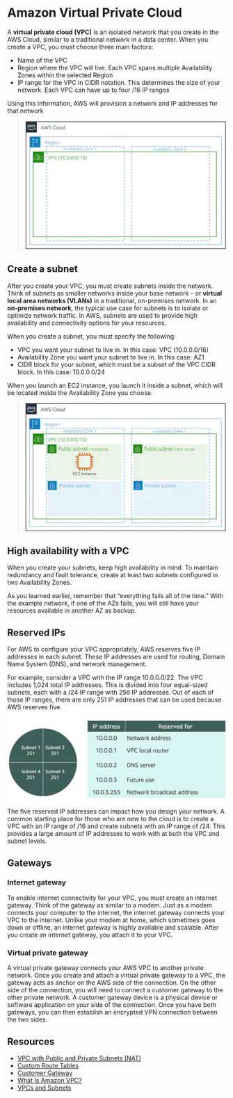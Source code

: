 # Amazon Virtual Private Cloud

A **virtual private cloud (VPC)** is an isolated network that you create in the AWS Cloud, similar to a traditional network in a data center. When you create a VPC, you must choose three main factors:
* Name of the VPC
* Region where the VPC will live. Each VPC spans multiple Availability Zones within the selected Region
* IP range for the VPC in CIDR notation. This determines the size of your network. Each VPC can have up to four /16  IP ranges

Using this information, AWS will provision a network and IP addresses for that network

> ![aws vpc](../assets/img/aws-vpc.png)

## Create a subnet
After you create your VPC, you must create subnets inside the network. Think of subnets as smaller networks inside your base network – or **virtual local area networks (VLANs)** in a traditional, on-premises network. In an **on-premises network**, the typical use case for subnets is to isolate or optimize network traffic. In AWS, subnets are used to provide high availability and connectivity options for your resources.

When you create a subnet, you must specify the following:
* VPC you want your subnet to live in. In this case: VPC (10.0.0.0/16)
* Availability Zone you want your subnet to live in. In this case: AZ1
* CIDR block for your subnet, which must be a subset of the VPC CIDR block. In this case: 10.0.0.0/24

When you launch an EC2 instance, you launch it inside a subnet, which will be located inside the Availability Zone you choose.

> ![aws vpc subnet](../assets/img/aws-vpc-subnet.png)

## High availability with a VPC
When you create your subnets, keep high availability in mind. To maintain redundancy and fault tolerance, create at least two subnets configured in two Availability Zones.

As you learned earlier, remember that “everything fails all of the time.” With the example network, if one of the AZs fails, you will still have your resources available in another AZ as backup.

## Reserved IPs
For AWS to configure your VPC appropriately, AWS reserves five IP addresses in each subnet. These IP addresses are used for routing, Domain Name System (DNS), and network management.

For example, consider a VPC with the IP range 10.0.0.0/22. The VPC includes 1,024 total IP addresses. This is divided into four equal-sized subnets, each with a /24 IP range with 256 IP addresses. Out of each of those IP ranges, there are only 251 IP addresses that can be used because AWS reserves five.

![aws vpc reserved ip](../assets/img/aws-vpc-reserved-ip.jpg)

The five reserved IP addresses can impact how you design your network. A common starting place for those who are new to the cloud is to create a VPC with an IP range of /16 and create subnets with an IP range of /24. This provides a large amount of IP addresses to work with at both the VPC and subnet levels.

## Gateways
### Internet gateway
To enable internet connectivity for your VPC, you must create an internet gateway. Think of the gateway as similar to a modem. Just as a modem connects your computer to the internet, the internet gateway connects your VPC to the internet. Unlike your modem at home, which sometimes goes down or offline, an internet gateway is highly available and scalable. After you create an internet gateway, you attach it to your VPC.

### Virtual private gateway
A virtual private gateway connects your AWS VPC to another private network. Once you create and attach a virtual private gateway to a VPC, the gateway acts as anchor on the AWS side of the connection. On the other side of the connection, you will need to connect a customer gateway to the other private network. A customer gateway device is a physical device or software application on your side of the connection. Once you have both gateways, you can then establish an encrypted VPN connection between the two sides.

## Resources
* [VPC with Public and Private Subnets (NAT)](https://docs.aws.amazon.com/vpc/latest/userguide/VPC_Scenario2.html)
* [Custom Route Tables](https://docs.aws.amazon.com/vpc/latest/userguide/VPC_Route_Tables.html#CustomRouteTables)
* [Customer Gateway](https://docs.aws.amazon.com/vpn/latest/s2svpn/how_it_works.html#CustomerGateway)
* [What Is Amazon VPC?](https://docs.aws.amazon.com/vpc/latest/userguide/what-is-amazon-vpc.html)
* [VPCs and Subnets](https://docs.aws.amazon.com/vpc/latest/userguide/VPC_Subnets.html)